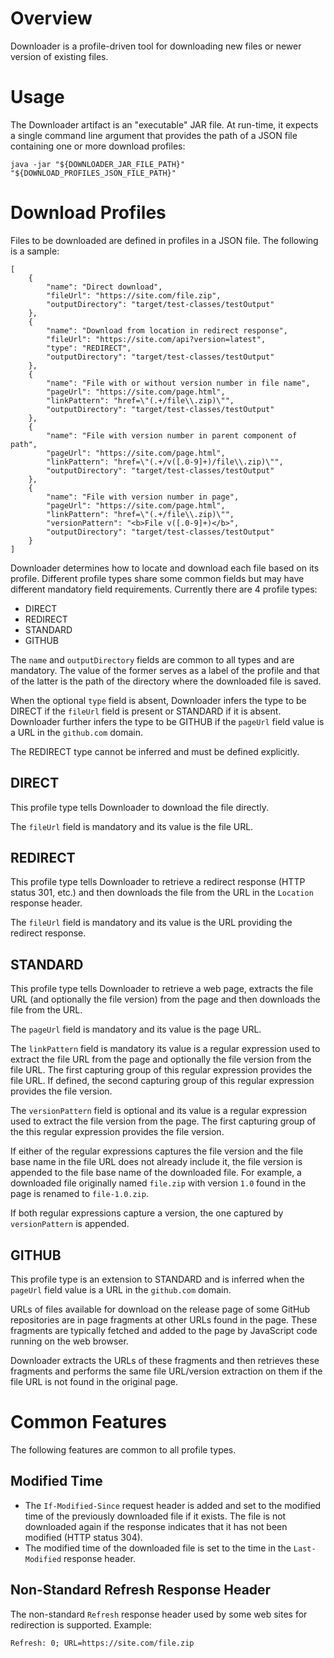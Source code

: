 # Overview

Downloader is a profile-driven tool for downloading new files or newer version of existing files.


# Usage

The Downloader artifact is an "executable" JAR file. At run-time, it expects a single command line argument that provides the path of a JSON file containing one or more download profiles:

```
java -jar "${DOWNLOADER_JAR_FILE_PATH}" "${DOWNLOAD_PROFILES_JSON_FILE_PATH}"
```


# Download Profiles

Files to be downloaded are defined in profiles in a JSON file. The following is a sample:

```
[
	{
		"name": "Direct download",
		"fileUrl": "https://site.com/file.zip",
		"outputDirectory": "target/test-classes/testOutput"
	},
	{
		"name": "Download from location in redirect response",
		"fileUrl": "https://site.com/api?version=latest",
		"type": "REDIRECT",
		"outputDirectory": "target/test-classes/testOutput"
	},
	{
		"name": "File with or without version number in file name",
		"pageUrl": "https://site.com/page.html",
		"linkPattern": "href=\"(.+/file\\.zip)\"",
		"outputDirectory": "target/test-classes/testOutput"
	},
	{
		"name": "File with version number in parent component of path",
		"pageUrl": "https://site.com/page.html",
		"linkPattern": "href=\"(.+/v([.0-9]+)/file\\.zip)\"",
		"outputDirectory": "target/test-classes/testOutput"
	},
	{
		"name": "File with version number in page",
		"pageUrl": "https://site.com/page.html",
		"linkPattern": "href=\"(.+/file\\.zip)\"",
		"versionPattern": "<b>File v([.0-9]+)</b>",
		"outputDirectory": "target/test-classes/testOutput"
	}
]
```

Downloader determines how to locate and download each file based on its profile. Different profile types share some common fields but may have different mandatory field requirements. Currently there are 4 profile types:
* DIRECT
* REDIRECT
* STANDARD
* GITHUB

The `name` and `outputDirectory` fields are common to all types and are mandatory. The value of the former serves as a label of the profile and that of the latter is the path of the directory where the downloaded file is saved.

When the optional `type` field is absent, Downloader infers the type to be DIRECT if the `fileUrl` field is present or STANDARD if it is absent. Downloader further infers the type to be GITHUB if the `pageUrl` field value is a URL in the `github.com` domain.

The REDIRECT type cannot be inferred and must be defined explicitly.


## DIRECT

This profile type tells Downloader to download the file directly.

The `fileUrl` field is mandatory and its value is the file URL.


## REDIRECT

This profile type tells Downloader to retrieve a redirect response (HTTP status 301, etc.) and then downloads the file from the URL in the `Location` response header.

The `fileUrl` field is mandatory and its value is the URL providing the redirect response.


## STANDARD

This profile type tells Downloader to retrieve a web page, extracts the file URL (and optionally the file version) from the page and then downloads the file from the URL.

The `pageUrl` field is mandatory and its value is the page URL.

The `linkPattern` field is mandatory its value is a regular expression used to extract the file URL from the page and optionally the file version from the file URL. The first capturing group of this regular expression provides the file URL. If defined, the second capturing group of this regular expression provides the file version.

The `versionPattern` field is optional and its value is a regular expression used to extract the file version from the page. The first capturing group of the this regular expression provides the file version.

If either of the regular expressions captures the file version and the file base name in the file URL does not already include it, the file version is appended to the file base name of the downloaded file. For example, a downloaded file originally named `file.zip` with version `1.0` found in the page is renamed to `file-1.0.zip`.

If both regular expressions capture a version, the one captured by `versionPattern` is appended.


## GITHUB

This profile type is an extension to STANDARD and is inferred when the `pageUrl` field value is a URL in the `github.com` domain.

URLs of files available for download on the release page of some GitHub repositories are in page fragments at other URLs found in the page. These fragments are typically fetched and added to the page by JavaScript code running on the web browser.

Downloader extracts the URLs of these fragments and then retrieves these fragments and performs the same file URL/version extraction on them if the file URL is not found in the original page.


# Common Features

The following features are common to all profile types.


## Modified Time

* The `If-Modified-Since` request header is added and set to the modified time of the previously downloaded file if it exists. The file is not downloaded again if the response indicates that it has not been modified (HTTP status 304).
* The modified time of the downloaded file is set to the time in the `Last-Modified` response header.


## Non-Standard Refresh Response Header

The non-standard `Refresh` response header used by some web sites for redirection is supported. Example:

```
Refresh: 0; URL=https://site.com/file.zip
```
